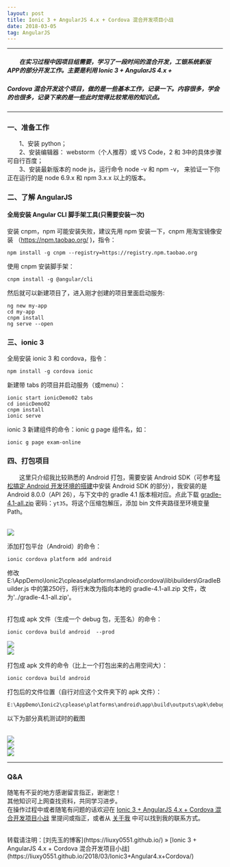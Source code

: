 ```yaml
---
layout: post
title: Ionic 3 + AngularJS 4.x + Cordova 混合开发项目小战
date: 2018-03-05
tag: AngularJS
---
```


___
##### 　　在实习过程中因项目组需要，学习了一段时间的混合开发，工银系统新版APP的部分开发工作。主要是利用 Ionic 3 + AngularJS 4.x +

##### Cordova  混合开发这个项目，做的是一些基本工作，记录一下。内容很多，学会的也很多，记录下来的是一些此时觉得比较常用的知识点。

___
### 一、准备工作

　　1、安装 python；  
　　2、安装编辑器： webstorm（个人推荐）或 VS Code，2 和 3中的具体步骤可自行百度；  
　　3、安装最新版本的 node js，运行命令 node -v 和 npm -v， 来验证一下你正在运行的是 node 6.9.x 和 npm 3.x.x 以上的版本。  

### 二、了解 AngularJS

#### 全局安装 Angular CLI 脚手架工具(只需要安装一次)

安装 cnpm，npm 可能安装失败，建议先用 npm 安装一下，cnpm 用淘宝镜像安装 （https://npm.taobao.org/ )，指令：

    npm install -g cnpm --registry=https://registry.npm.taobao.org

使用 cnpm 安装脚手架：

    cnpm install -g @angular/cli

然后就可以新建项目了，进入刚才创建的项目里面启动服务:

    ng new my-app
    cd my-app
    cnpm install
    ng serve --open

### 三、ionic 3

全局安装 ionic 3 和 cordova，指令：

    npm install -g cordova ionic

新建带 tabs 的项目并启动服务（或menu）：

    ionic start ionicDemo02 tabs
    cd ionicDemo02
    cnpm install
    ionic serve

ionic 3 新建组件的命令：ionic g page 组件名，如：

    ionic g page exam-online

### 四、打包项目

　　这里只介绍我比较熟悉的 Android 打包，需要安装 Android SDK（可参考[轻松搞定 Android 开发环境的搭建](https://liuxy0551.github.io/2017/03/AndroidIDE/)中安装 Android SDK 的部分），我安装的是 Android 8.0.0（API 26），与下文中的 gradle 4.1 版本相对应。点此下载 [gradle-4.1-all.zip](https://pan.baidu.com/s/1uvbvk2UBmsDHBHFckjq1ag) 密码：`yt35`。将这个压缩包解压，添加 bin 文件夹路径至环境变量 Path。

<br>![](/images/posts/Ionic3+Angular4.x+Cordova/path.png)

添加打包平台（Android）的命令：

    ionic cordova platform add android

修改 E:\AppDemo\Ionic2\cplease\platforms\android\cordova\lib\builders\GradleBuilder.js 中的第250行，将行末改为指向本地的 gradle-4.1-all.zip 文件，改为'../gradle-4.1-all.zip'。

<br>
打包成 apk 文件（生成一个 debug 包，无签名）的命令：

    ionic cordova build android  --prod

![](/images/posts/Ionic3+Angular4.x+Cordova/building.png)
<br>![](/images/posts/Ionic3+Angular4.x+Cordova/success.png)


打包成 apk 文件的命令（比上一个打包出来的占用空间大）：

    ionic cordova build android

打包后的文件位置（自行对应这个文件夹下的 apk 文件）：

    E:\AppDemo\Ionic2\cplease\platforms\android\app\build\outputs\apk\debug

以下为部分真机测试时的截图

<br>![](/images/posts/Ionic3+Angular4.x+Cordova/1.png)
<br>![](/images/posts/Ionic3+Angular4.x+Cordova/2.png)
<br>![](/images/posts/Ionic3+Angular4.x+Cordova/3.png)

___
### Q&A

随笔有不妥的地方感谢留言指正，谢谢您！  
其他知识可上网查找资料，共同学习进步。  
在操作过程中或者随笔有问题的话欢迎在 [Ionic 3 + AngularJS 4.x + Cordova 混合开发项目小战](https://liuxy0551.github.io/2018/03/Ionic3+Angular4.x+Cordova/) 里提问或指正，或者从 [关于我](https://liuxy0551.github.io/about/) 中可以找到我的联系方式。

<br>
转载请注明：[刘先玉的博客](https://liuxy0551.github.io/) » [Ionic 3 + AngularJS 4.x + Cordova 混合开发项目小战](https://liuxy0551.github.io/2018/03/Ionic3+Angular4.x+Cordova/)
